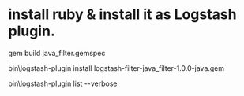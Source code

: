 # install ruby & install it as Logstash plugin.
gem build java_filter.gemspec
<p> bin\logstash-plugin install logstash-filter-java_filter-1.0.0-java.gem</p>
<p>bin\logstash-plugin list --verbose</p>
